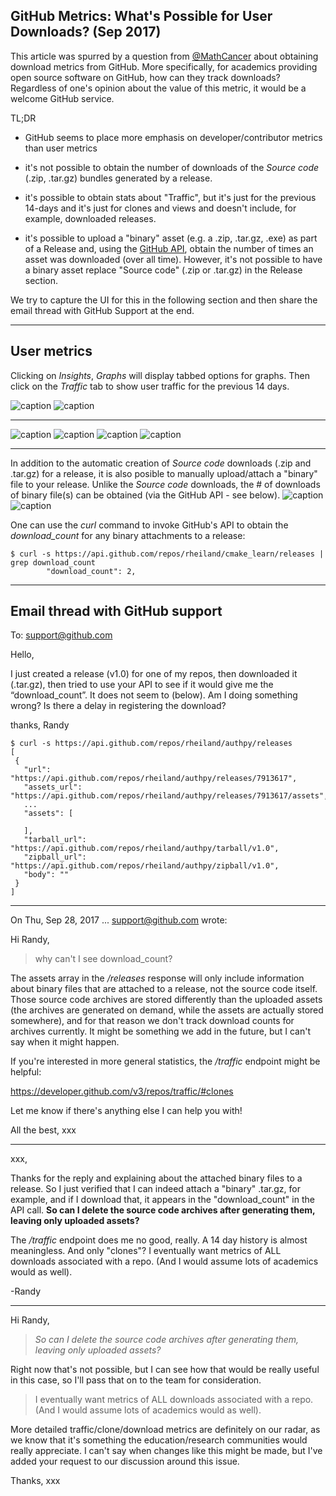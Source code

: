 ## GitHub Metrics: What's Possible for User Downloads? (Sep 2017)

This article was spurred by a question from [@MathCancer](https://twitter.com/MathCancer/status/913020325964771328) about obtaining download metrics from GitHub. More specifically, for academics providing open source software on GitHub, how can they track downloads? Regardless of one's opinion about the value of this metric, it would be a welcome GitHub service.

TL;DR

* GitHub seems to place more emphasis on developer/contributor metrics than user metrics

* it's not possible to obtain the number of downloads of the <i>Source code</i> (.zip, .tar.gz) bundles generated
by a release.

* it's possible to obtain stats about "Traffic", but it's just for the previous 14-days and it's just for clones and views and doesn't include, for example, downloaded releases.
* it's possible to upload a "binary" asset (e.g. a .zip, .tar.gz, .exe) as part of a Release and, using the [GitHub API](https://developer.github.com/v3/), obtain the number of times an asset was downloaded (over all time). However, it's not possible to have a binary asset replace  "Source code" (.zip or .tar.gz) in the Release section. 

We try to capture the UI for this in the following section and then share the email thread with GitHub Support at the end.

<hr>

<!------------------------------------------------------------>
## User metrics

Clicking on <i>Insights</i>, <i>Graphs</i> will display tabbed options for graphs. Then click on the <i>Traffic</i> tab to show user
traffic for the previous 14 days.

![caption](/images/github-repo-Insights.jpeg "")
![caption](/images/github-Insights-Graphs-Traffic.jpeg "")
<hr>

![caption](/images/github-releases-0-annotate.jpeg "")
![caption](/images/github-new-release-0.jpeg "")
![caption](/images/github-new-release-1.jpeg "")
![caption](/images/github-new-release-2.jpeg "")
<hr>

In addition to the automatic creation of <i>Source code</i> downloads (.zip and .tar.gz) for a release, it is
also posible to manually upload/attach a "binary" file to your release. Unlike the <i>Source code</i> downloads,
the # of downloads of binary file(s) can be obtained (via the GitHub API - see below).
![caption](/images/github-attach-binaries.jpeg "")
![caption](/images/github-metrics8-after-download.jpeg "")


One can use the <i>curl</i> command to invoke GitHub's API to obtain the <i>download_count</i> for any
binary attachments to a release:
```
$ curl -s https://api.github.com/repos/rheiland/cmake_learn/releases | grep download_count
        "download_count": 2,
```
<hr>

<!------------------------------------------------------------>
## Email thread with GitHub support
To: support@github.com

Hello,

I just created a release (v1.0) for one of my repos, then downloaded it (.tar.gz), then tried to use your API to see if it would give me the “download_count”. It does not seem to (below). Am I doing something wrong? Is there a delay in registering the download?

thanks, Randy
```
$ curl -s https://api.github.com/repos/rheiland/authpy/releases
[
 {
   "url": "https://api.github.com/repos/rheiland/authpy/releases/7913617",
   "assets_url": "https://api.github.com/repos/rheiland/authpy/releases/7913617/assets",
   ...
   "assets": [

   ],
   "tarball_url": "https://api.github.com/repos/rheiland/authpy/tarball/v1.0",
   "zipball_url": "https://api.github.com/repos/rheiland/authpy/zipball/v1.0",
   "body": ""
 }
]
```
<!------------------>
<hr>

On Thu, Sep 28, 2017 ... <support@github.com> wrote:

Hi Randy,

> why can't I see download_count?

The assets array in the <i>/releases</i> response will only include information about binary files that are attached to a release, not the source code itself. Those source code archives are stored differently than the uploaded assets (the archives are generated on demand, while the assets are actually stored somewhere), and for that reason we don't track download counts for archives currently. It might be something we add in the future, but I can't say when it might happen.

If you're interested in more general statistics, the <i>/traffic</i> endpoint might be helpful:

https://developer.github.com/v3/repos/traffic/#clones

Let me know if there's anything else I can help you with!

All the best,
xxx
<!---------------->
<hr>
xxx,

Thanks for the reply and explaining about the attached binary files to a release. So I just verified that I can indeed attach a "binary" .tar.gz, for example, and if I download that, it appears in the "download_count" in the API call. <b>So can I delete the source code archives after generating them, leaving only uploaded assets?</b>

The <i>/traffic</i> endpoint does me no good, really. A 14 day history is almost meaningless. And only "clones"? I eventually want metrics of ALL downloads associated with a repo. (And I would assume lots of academics would as well).

-Randy
<!------------------>
<hr>
Hi Randy,

> *So can I delete the source code archives after generating
> them, leaving only uploaded assets?*

Right now that's not possible, but I can see how that would be really useful in this case, so I'll pass that on to the team for consideration.

> I eventually want metrics of ALL downloads
> associated with a repo. (And I would assume lots of academics would as well).

More detailed traffic/clone/download metrics are definitely on our radar, as we know that it's something the education/research communities would really appreciate. I can't say when changes like this might be made, but I've added your request to our discussion around this issue.

Thanks,
xxx


